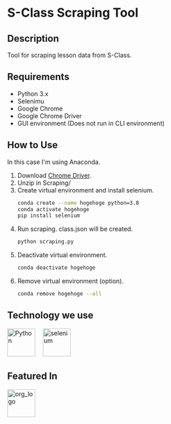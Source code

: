 # S-Class Scraping Tool

## Description
Tool for scraping lesson data from S-Class.

## Requirements

- Python 3.x
- Selenimu 
- Google Chrome
- Google Chrome Driver
- GUI environment (Does not run in CLI environment)

## How to Use
In this case I'm using Anaconda.
1. Download [Chrome Driver](https://chromedriver.chromium.org/downloads).
2. Unzip in Scraping/
3. Create virtual environment and install selenium.
    ```bash
    conda create --name hogehoge python=3.8
    conda activate hogehoge
    pip install selenium
    ```
4. Run scraping. class.json will be created.
    ```bash
    python scraping.py
    ```
5. Deactivate virtual environment.
    ```bash
    conda deactivate hogehoge
    ```
6. Remove virtual environment (option).
    ```bash
    conda remove hogehoge --all
    ```

## Technology we use
<p align="left"> 
  <img alt="Python" height="64px" src="https://upload.wikimedia.org/wikipedia/commons/thumb/c/c3/Python-logo-notext.svg/165px-Python-logo-notext.svg.png" />　
  <img alt="selenium" height="64px" src="https://www.selenium.dev/images/logos/webdriver.svg" />
</p>

## Featured In 
<p>
    <a href="https://suwageekes.github.io/HomePage/">
    <img alt="org_logo" height="64px" src="https://avatars.githubusercontent.com/u/102970678?s=200&v=4" /></a>
</p>

